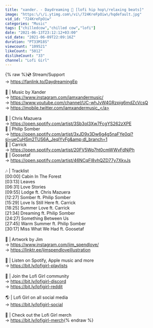 ```yaml
---
title: "xander. - Daydreaming 🍄 [lofi hip hop\/relaxing beats]"
image: "https:\/\/i.ytimg.com\/vi\/724KreFpOiw\/hqdefault.jpg"
vid_id: "724KreFpOiw"
categories: "Music"
tags: ["chilledcow","chilled cow","lofi"]
date: "2021-06-13T23:12:12+03:00"
vid_date: "2021-06-09T22:09:16Z"
duration: "PT33M18S"
viewcount: "109521"
likeCount: "5012"
dislikeCount: "33"
channel: "Lofi Girl"
---
```

{% raw %}💿 Stream/Support<br />→ <a rel="nofollow" target="blank" href="https://fanlink.to/DaydreamingEp">https://fanlink.to/DaydreamingEp</a><br /><br />🎵 | Music by Xander<br />→ <a rel="nofollow" target="blank" href="https://www.instagram.com/iamxandermusic/">https://www.instagram.com/iamxandermusic/</a><br />→ <a rel="nofollow" target="blank" href="https://www.youtube.com/channel/UC-whJvW4GRzpjg6mdZcVcsQ">https://www.youtube.com/channel/UC-whJvW4GRzpjg6mdZcVcsQ</a><br />→ <a rel="nofollow" target="blank" href="https://mobile.twitter.com/iamxandermusic_">https://mobile.twitter.com/iamxandermusic_</a><br /><br />🎵 | Chris Mazuera<br />→ <a rel="nofollow" target="blank" href="https://open.spotify.com/artist/3Sb3oI3Xw7FcgYS262zXPE">https://open.spotify.com/artist/3Sb3oI3Xw7FcgYS262zXPE</a><br />🎵 | Philip Somber<br />→ <a rel="nofollow" target="blank" href="https://open.spotify.com/artist/3xJD9x3Dw6g4g5naFYe0qi?si=ueCuHSm2TUS6A_JeqlYvFg&amp;dl_branch=1">https://open.spotify.com/artist/3xJD9x3Dw6g4g5naFYe0qi?si=ueCuHSm2TUS6A_JeqlYvFg&amp;dl_branch=1</a><br />🎵 | Carrick<br />→ <a rel="nofollow" target="blank" href="https://open.spotify.com/artist/20FV5Wq7ht0cmWWvFdNjPh">https://open.spotify.com/artist/20FV5Wq7ht0cmWWvFdNjPh</a><br />🎵 | Goosetaf<br />→ <a rel="nofollow" target="blank" href="https://open.spotify.com/artist/46NCqFl8vhQZD77y7XkvJs">https://open.spotify.com/artist/46NCqFl8vhQZD77y7XkvJs</a><br /><br />🎶  | Tracklist<br />[00:00] Cabin In The Forest <br />[03:13] Leaves<br />[06:31] Love Stories<br />[09:55] Lodge ft. Chris Mazuera<br />[12:27] Somber ft. Philip Somber<br />[15:29] Love Is Still Here ft. Carrick<br />[18:25] Summer Love ft. Carrick<br />[21:34] Dreaming ft. Philip Somber<br />[24:27] Something Between Us<br />[27:45] Warm Summer ft. Philip Somber<br />[30:17] Miss What We Had ft. Goosetaf<br /><br />🎨 | Artwork by Jim<br />→ <a rel="nofollow" target="blank" href="https://www.instagram.com/jim_spendlove/">https://www.instagram.com/jim_spendlove/</a><br />→ <a rel="nofollow" target="blank" href="https://linktr.ee/jimspendloveillustration">https://linktr.ee/jimspendloveillustration</a><br /><br />🎼 | Listen on Spotify, Apple music and more<br />→ <a rel="nofollow" target="blank" href="https://bit.ly/lofigirI-playlists">https://bit.ly/lofigirI-playlists</a><br /><br />💬 | Join the Lofi Girl community <br />→ <a rel="nofollow" target="blank" href="https://bit.ly/lofigirl-discord​">https://bit.ly/lofigirl-discord​</a><br />→ <a rel="nofollow" target="blank" href="https://bit.ly/lofigirl-reddit">https://bit.ly/lofigirl-reddit</a><br /><br />🌎 | Lofi Girl on all social media<br />→ <a rel="nofollow" target="blank" href="https://bit.ly/lofigirl-sociaI">https://bit.ly/lofigirl-sociaI</a><br /><br />👕 | Check out the Lofi Girl merch<br />→ <a rel="nofollow" target="blank" href="https://bit.ly/lofigirl-merch">https://bit.ly/lofigirl-merch</a>{% endraw %}
